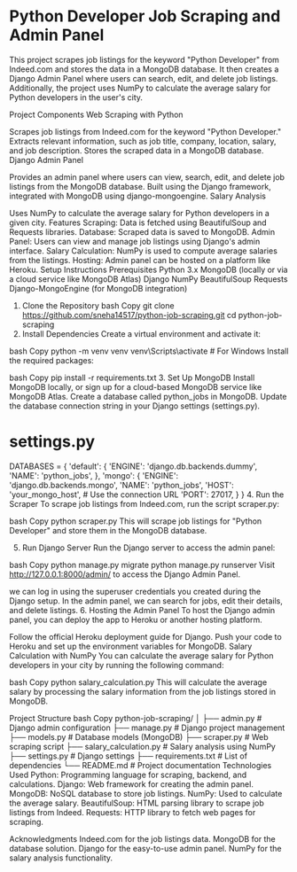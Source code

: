 # Python Developer Job Scraping and Admin Panel
This project scrapes job listings for the keyword "Python Developer" from Indeed.com and stores the data in a MongoDB database. It then creates a Django Admin Panel where users can search, edit, and delete job listings. Additionally, the project uses NumPy to calculate the average salary for Python developers in the user's city.

Project Components
Web Scraping with Python

Scrapes job listings from Indeed.com for the keyword "Python Developer."
Extracts relevant information, such as job title, company, location, salary, and job description.
Stores the scraped data in a MongoDB database.
Django Admin Panel

Provides an admin panel where users can view, search, edit, and delete job listings from the MongoDB database.
Built using the Django framework, integrated with MongoDB using django-mongoengine.
Salary Analysis

Uses NumPy to calculate the average salary for Python developers in a given city.
Features
Scraping: Data is fetched using BeautifulSoup and Requests libraries.
Database: Scraped data is saved to MongoDB.
Admin Panel: Users can view and manage job listings using Django's admin interface.
Salary Calculation: NumPy is used to compute average salaries from the listings.
Hosting: Admin panel can be hosted on a platform like Heroku.
Setup Instructions
Prerequisites
Python 3.x
MongoDB (locally or via a cloud service like MongoDB Atlas)
Django
NumPy
BeautifulSoup
Requests
Django-MongoEngine (for MongoDB integration)
1. Clone the Repository
bash
Copy
git clone https://github.com/sneha14517/python-job-scraping.git
cd python-job-scraping
2. Install Dependencies
Create a virtual environment and activate it:

bash
Copy
python -m venv venv
venv\Scripts\activate  # For Windows
Install the required packages:

bash
Copy
pip install -r requirements.txt
3. Set Up MongoDB
Install MongoDB locally, or sign up for a cloud-based MongoDB service like MongoDB Atlas.
Create a database called python_jobs in MongoDB.
Update the database connection string in your Django settings (settings.py).
# settings.py
DATABASES = {
    'default': {
        'ENGINE': 'django.db.backends.dummy',
        'NAME': 'python_jobs',
    },
    'mongo': {
        'ENGINE': 'django.db.backends.mongo',
        'NAME': 'python_jobs',
        'HOST': 'your_mongo_host',  # Use the connection URL
        'PORT': 27017,
    }
}
4. Run the Scraper
To scrape job listings from Indeed.com, run the script scraper.py:

bash
Copy
python scraper.py
This will scrape job listings for "Python Developer" and store them in the MongoDB database.

5. Run Django Server
Run the Django server to access the admin panel:

bash
Copy
python manage.py migrate
python manage.py runserver
Visit http://127.0.0.1:8000/admin/ to access the Django Admin Panel.

we can log in using the superuser credentials you created during the Django setup.
In the admin panel, we can search for jobs, edit their details, and delete listings.
6. Hosting the Admin Panel
To host the Django admin panel, you can deploy the app to Heroku or another hosting platform.

Follow the official Heroku deployment guide for Django.
Push your code to Heroku and set up the environment variables for MongoDB.
Salary Calculation with NumPy
You can calculate the average salary for Python developers in your city by running the following command:

bash
Copy
python salary_calculation.py
This will calculate the average salary by processing the salary information from the job listings stored in MongoDB.

Project Structure
bash
Copy
python-job-scraping/
│
├── admin.py              # Django admin configuration
├── manage.py             # Django project management
├── models.py             # Database models (MongoDB)
├── scraper.py            # Web scraping script
├── salary_calculation.py # Salary analysis using NumPy
├── settings.py           # Django settings
├── requirements.txt      # List of dependencies
└── README.md             # Project documentation
Technologies Used
Python: Programming language for scraping, backend, and calculations.
Django: Web framework for creating the admin panel.
MongoDB: NoSQL database to store job listings.
NumPy: Used to calculate the average salary.
BeautifulSoup: HTML parsing library to scrape job listings from Indeed.
Requests: HTTP library to fetch web pages for scraping.


Acknowledgments
Indeed.com for the job listings data.
MongoDB for the database solution.
Django for the easy-to-use admin panel.
NumPy for the salary analysis functionality.
